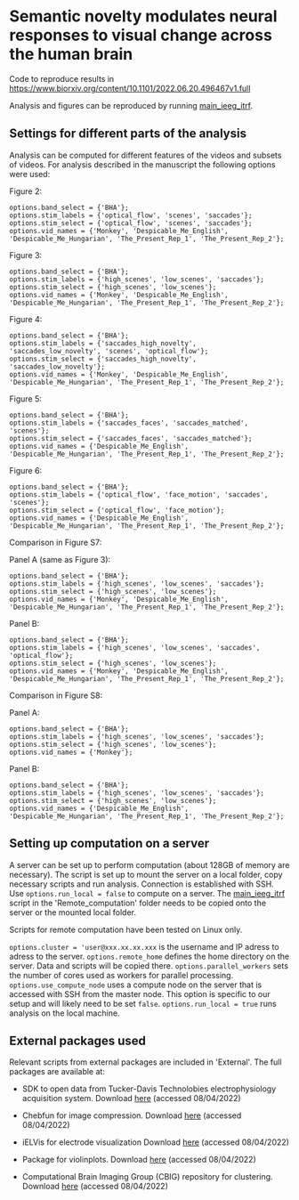 # Semantic novelty modulates neural responses to visual change across the human brain
Code to reproduce results in https://www.biorxiv.org/content/10.1101/2022.06.20.496467v1.full

Analysis and figures can be reproduced by running [main_ieeg_itrf](main_ieeg_itrf.m).

## Settings for different parts of the analysis
Analysis can be computed for different features of the videos and subsets of videos. For analysis described in the manuscript the following options were used: 

Figure 2: 
```
options.band_select = {'BHA'};                                               
options.stim_labels = {'optical_flow', 'scenes', 'saccades'};                      
options.stim_select = {'optical_flow', 'scenes', 'saccades'};                       
options.vid_names = {'Monkey', 'Despicable_Me_English', 'Despicable_Me_Hungarian', 'The_Present_Rep_1', 'The_Present_Rep_2'};
```

Figure 3: 
```
options.band_select = {'BHA'};                                               
options.stim_labels = {'high_scenes', 'low_scenes', 'saccades'};   
options.stim_select = {'high_scenes', 'low_scenes'};                
options.vid_names = {'Monkey', 'Despicable_Me_English', 'Despicable_Me_Hungarian', 'The_Present_Rep_1', 'The_Present_Rep_2'};
```

Figure 4: 
```
options.band_select = {'BHA'};                                               
options.stim_labels = {'saccades_high_novelty', 'saccades_low_novelty', 'scenes', 'optical_flow'}; 
options.stim_select = {'saccades_high_novelty', 'saccades_low_novelty'};          
options.vid_names = {'Monkey', 'Despicable_Me_English', 'Despicable_Me_Hungarian', 'The_Present_Rep_1', 'The_Present_Rep_2'};
```

Figure 5: 
```
options.band_select = {'BHA'};                                               
options.stim_labels = {'saccades_faces', 'saccades_matched', 'scenes'}; 
options.stim_select = {'saccades_faces', 'saccades_matched'};   
options.vid_names = {'Despicable_Me_English', 'Despicable_Me_Hungarian', 'The_Present_Rep_1', 'The_Present_Rep_2'};
```

Figure 6:
```
options.band_select = {'BHA'};                                               
options.stim_labels = {'optical_flow', 'face_motion', 'saccades', 'scenes'}; 
options.stim_select = {'optical_flow', 'face_motion'};
options.vid_names = {'Despicable_Me_English', 'Despicable_Me_Hungarian', 'The_Present_Rep_1', 'The_Present_Rep_2'};
```

Comparison in Figure S7:

Panel A (same as Figure 3):
```
options.band_select = {'BHA'};                                               
options.stim_labels = {'high_scenes', 'low_scenes', 'saccades'};   
options.stim_select = {'high_scenes', 'low_scenes'};                
options.vid_names = {'Monkey', 'Despicable_Me_English', 'Despicable_Me_Hungarian', 'The_Present_Rep_1', 'The_Present_Rep_2'};
```

Panel B:
```
options.band_select = {'BHA'};                                               
options.stim_labels = {'high_scenes', 'low_scenes', 'saccades', 'optical_flow'};   
options.stim_select = {'high_scenes', 'low_scenes'};                
options.vid_names = {'Monkey', 'Despicable_Me_English', 'Despicable_Me_Hungarian', 'The_Present_Rep_1', 'The_Present_Rep_2'};
```

Comparison in Figure S8:

Panel A:
```
options.band_select = {'BHA'};                                               
options.stim_labels = {'high_scenes', 'low_scenes', 'saccades'};   
options.stim_select = {'high_scenes', 'low_scenes'};                
options.vid_names = {'Monkey'};
```

Panel B:
```
options.band_select = {'BHA'};                                               
options.stim_labels = {'high_scenes', 'low_scenes', 'saccades'};   
options.stim_select = {'high_scenes', 'low_scenes'};                
options.vid_names = {'Despicable_Me_English', 'Despicable_Me_Hungarian', 'The_Present_Rep_1', 'The_Present_Rep_2'};
```

## Setting up computation on a server
A server can be set up to perform computation (about 128GB of memory are necessary). The script is set up to mount the server on a local 
folder, copy necessary scripts and run analysis. Connection is established with SSH. Use `options.run_local = false` to compute on a server.
The [main_ieeg_itrf](Remote_computation/main_ieeg_itrf.m) script in the 'Remote_computation' folder needs to be copied onto the server or the mounted local folder. 

Scripts for remote computation have been tested on Linux only. 

`options.cluster = 'user@xxx.xx.xx.xxx` is the username and IP adress to adress to the server. 
`options.remote_home` defines the home directory on the server. Data and scripts will be copied there. 
`options.parallel_workers` sets the number of cores used as workers for parallel processing. 
`options.use_compute_node` uses a compute node on the server that is accessed with SSH from the master node. This option is specific to our 
setup and will likely need to be set `false`. 
`options.run_local = true` runs analysis on the local machine. 


## External packages used 
Relevant scripts from external packages are included in 'External'. The full packages are available at:

- SDK to open data from Tucker-Davis Technolobies electrophysiology acquisition system. Download [here](https://www.tdt.com/docs/sdk/offline-data-analysis/offline-data-matlab/getting-started/) (accessed 08/04/2022) 

- Chebfun for image compression. Download [here](https://www.chebfun.org/download/) (accessed 08/04/2022) 

- iELVis for electrode visualization Download [here](http://ielvis.pbworks.com/w/page/117734730/Installing%20iELVis) (accessed 08/04/2022) 

- Package for violinplots. Download [here](https://github.com/bastibe/Violinplot-Matlab) (accessed 08/04/2022) 

- Computational Brain Imaging Group (CBIG) repository for clustering. Download [here](https://github.com/ThomasYeoLab/CBIG) (accessed 08/04/2022)

